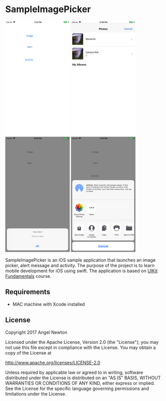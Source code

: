 # SampleImagePicker


![Scheme](/screenshots/SimulatorScreenShot-iPhone8Plus-2017-11-01at19.03.45.png)
![Scheme](/screenshots/SimulatorScreenShot-iPhone8Plus-2017-11-01at18.36.01.png)
![Scheme](/screenshots/SimulatorScreenShot-iPhone8Plus-2017-11-01at18.52.04.png)
![Scheme](/screenshots/SimulatorScreenShot-iPhone8Plus-2017-11-01at19.03.59.png)


SampleImagePicker is an iOS sample application that launches an image picker, alert message and activity.
The purpose of the project is to learn mobile development for iOS using swift.
The application is based on [UIKit Fundamentals](https://www.udacity.com/course/uikit-fundamentals--ud788) course.


## Requirements
- MAC machine with Xcode installed



## License

Copyright 2017 Angel Newton

Licensed under the Apache License, Version 2.0 (the "License"); you may not use this file except in compliance with the License. You may obtain a copy of the License at

http://www.apache.org/licenses/LICENSE-2.0

Unless required by applicable law or agreed to in writing, software distributed under the License is distributed on an "AS IS" BASIS, WITHOUT WARRANTIES OR CONDITIONS OF ANY KIND, either express or implied. See the License for the specific language governing permissions and limitations under the License.

